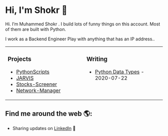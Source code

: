 # Hi, I'm Shokr 👋

<!--
**Shokr/Shokr** is a ✨ _special_ ✨ repository because its `README.md` (this file) appears on your GitHub profile.

Here are some ideas to get you started:

- 🔭 I’m currently working on ...
- 🌱 I’m currently learning ...
- 👯 I’m looking to collaborate on ...
- 🤔 I’m looking for help with ...
- 💬 Ask me about ...
- 📫 How to reach me: ...
- 😄 Pronouns: ...
- ⚡ Fun fact: ...
-->

Hi. I’m Muhammed Shokr . I build lots of funny things on this account. Most of them are built with Python.

I work as a Backend Engineer Play with anything that has an IP address..

<table>
  
<tr>
  
<td valign="top" width="50%">
  
### Projects

* [PythonScripts](https://github.com/Shokr/PythonScripts)
* [JARVIS](https://github.com/Shokr/JARVIS)
* [Stocks-Screener](https://github.com/Shokr/Stocks-Screener)
* [Network-Manager](https://github.com/Shokr/Network-Manager)

</td>

<td valign="top" width="50%">

### Writing

* [Python Data Types](https://medium.com/dev-genius/python-data-types-3f8b9a1db1a) - 2020-07-22


</td>

</tr>
</table>

## Find me around the web 🌎:  
- Sharing updates on <a href="https://www.linkedin.com/in/muhammedshokr/">LinkedIn</a> 💼

